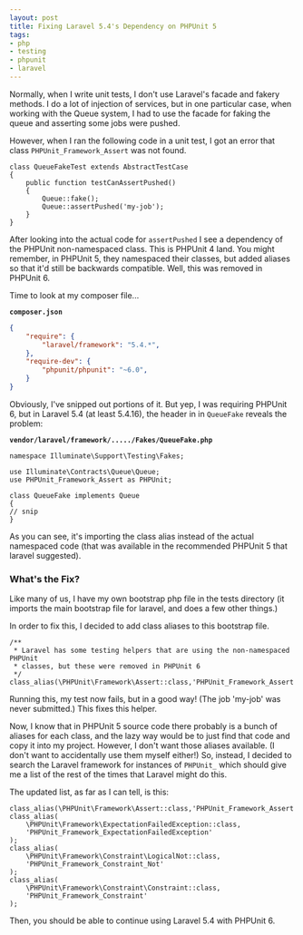 ```yaml
---
layout: post
title: Fixing Laravel 5.4's Dependency on PHPUnit 5
tags:
- php
- testing
- phpunit
- laravel
---
```

Normally, when I write unit tests, I don't use Laravel's facade and fakery methods.  I do a lot of injection of services, but in one particular case, when working with the Queue system, I had to use the facade for faking the queue and asserting some jobs were pushed.

However, when I ran the following code in a unit test, I got an error that class `PHPUnit_Framework_Assert` was not found.

```php?start_inline=1
class QueueFakeTest extends AbstractTestCase 
{
    public function testCanAssertPushed()
    {
        Queue::fake();
        Queue::assertPushed('my-job');
    }
}
```

After looking into the actual code for `assertPushed` I see a dependency of the PHPUnit non-namespaced class.  This is PHPUnit 4 land.  You might remember, in PHPUnit 5, they namespaced their classes, but added aliases so that it'd still be backwards compatible.  Well, this was removed in PHPUnit 6.

Time to look at my composer file...

**`composer.json`**
```json
{
    "require": {
        "laravel/framework": "5.4.*",
    },
    "require-dev": {
        "phpunit/phpunit": "~6.0",
    }
}
```

Obviously, I've snipped out portions of it. But yep, I was requiring PHPUnit 6, but in Laravel 5.4 (at least 5.4.16), the header in in `QueueFake` reveals the problem:

**`vendor/laravel/framework/...../Fakes/QueueFake.php`**
```php?start_inline=1
namespace Illuminate\Support\Testing\Fakes;

use Illuminate\Contracts\Queue\Queue;
use PHPUnit_Framework_Assert as PHPUnit;

class QueueFake implements Queue
{
// snip
}
```

As you can see, it's importing the class alias instead of the actual namespaced code (that was available in the recommended PHPUnit 5 that laravel suggested).

### What's the Fix?

Like many of us, I have my own bootstrap php file in the tests directory (it imports the main bootstrap file for laravel, and does  a few other things.) 

In order to fix this, I decided to add class aliases to this bootstrap file.

```php?start_inline=1
/**
 * Laravel has some testing helpers that are using the non-namespaced PHPUnit 
 * classes, but these were removed in PHPUnit 6
 */
class_alias(\PHPUnit\Framework\Assert::class,'PHPUnit_Framework_Assert');
```

Running this, my test now fails, but in a good way! (The job 'my-job' was never submitted.) This fixes this helper.

Now, I know that in PHPUnit 5 source code there probably is a bunch of aliases for each class, and the lazy way would be to just find that code and copy it into my project.  However, I don't want those aliases available.  (I don't want to accidentally use them myself either!)  So, instead, I decided to search the Laravel framework for instances of `PHPUnit_` which should give me a list of the rest of the times that Laravel might do this.

The updated list, as far as I can tell, is this:

```php?start_inline=1
class_alias(\PHPUnit\Framework\Assert::class,'PHPUnit_Framework_Assert');
class_alias(
    \PHPUnit\Framework\ExpectationFailedException::class, 
    'PHPUnit_Framework_ExpectationFailedException'
);
class_alias(
    \PHPUnit\Framework\Constraint\LogicalNot::class, 
    'PHPUnit_Framework_Constraint_Not'
);
class_alias(
    \PHPUnit\Framework\Constraint\Constraint::class, 
    'PHPUnit_Framework_Constraint'
);
```

Then, you should be able to continue using Laravel 5.4 with PHPUnit 6.